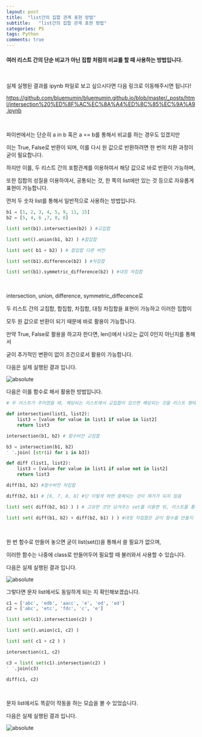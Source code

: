```yaml
---
layout: post
title:  "list간의 집합 관계 표현 방법"
subtitle:   "list간의 집합 관계 표현 방법"
categories: PS
tags: Python
comments: true
---
```


#### 여러 리스트 간의 단순 비교가 아닌 집합 처럼의 비교를 할 때 사용하는 방법입니다.

<br/>

실제 실행된 결과를 ipynb 파일로 보고 싶으시다면 다음 링크로 이동해주시면 됩니다!

<https://github.com/bluemumin/bluemumin.github.io/blob/master/_posts/html/intersection%20%ED%8F%AC%EC%8A%A4%ED%8C%85%EC%9A%A9.ipynb>

<br/>

파이썬에서는 단순히 a in b 혹은 a == b를 통해서 비교를 하는 경우도 있겠지만

이는 True, False로 반환이 되며, 이를 다시 원 값으로 반환하려면 한 번의 치환 과정이 굳이 필요합니다.

하지만 이를, 두 리스트 간의 포함관계를 이용하여서 해당 값으로 바로 반환이 가능하며,

또한 집합의 성질을 이용하여서, 공통되는 것, 한 쪽의 list에만 있는 것 등으로 자유롭게 표현이 가능합니다.

먼저 두 숫자 list를 통해서 일반적으로 사용하는 방법입니다.

```python
b1 = [1, 2, 3, 4, 5, 9, 11, 15]
b2 = [5, 4, 6 ,7, 8, 8]

list( set(b1).intersection(b2) ) #교집합

list( set().union(b1, b2) ) #합집합

list( set( b1 + b2) ) # 합집합 다른 버전

list( set(b1).difference(b2) ) #차집합

list( set(b1).symmetric_difference(b2) ) #대칭 차집합
```

<br/>

intersection, union, difference, symmetric_diffecence로

두 리스트 간의 교집합, 합집합, 차집합, 대칭 차집합을 표현이 가능하고 이러한 집합이

모두 원 값으로 반환이 되기 때문에 바로 활용이 가능합니다.

만약 True, False로 활용을 하고자 한다면, len()에서 나오는 값이 0인지 아닌지를 통해서

굳이 추가적인 변환이 없이 조건으로서 활용이 가능합니다.

다음은 실제 실행된 결과 입니다.

<img data-action="zoom" src='{{ "/bluemumin.github.io/assets/img/list/post1.PNG" | relative_url }}' alt='absolute'>

<br/>

다음은 이를 함수로 해서 활용한 방법입니다.

```python
# 두 리스트가 주어졌을 때, 해당되는 리스트에서 교집합이 있으면 해당되는 것을 리스트 형태로 반환하는 함수

def intersection(list1, list2):
    list3 = [value for value in list1 if value in list2]
    return list3

intersection(b1, b2) # 함수버전 교집합

b3 = intersection(b1, b2)
' '.join( [str(i) for i in b3])

def diff (list1, list2):
    list3 = [value for value in list1 if value not in list2]
    return list3

diff(b1, b2) #함수버전 차집합

diff(b2, b1) # [6, 7, 8, 8] #단 이렇게 하면 중복되는 것이 제거가 되지 않음

list( set( diff(b2, b1) ) ) # 고유한 것만 남겨주는 set를 이용한 뒤, 리스트를 통해 다시 리스트로 만들면 됨 # [6, 7, 8]

list( set( diff(b1, b2) + diff(b2, b1) ) ) #대칭 차집합은 굳이 함수를 만들지 않아도 간단히 가능하다.
```

<br/>

한 번 함수로 만들어 놓으면 굳이 list(set())을 통해서 쓸 필요가 없으며,

이러한 함수는 나중에 class로 만들어두어 필요할 때 불러와서 사용할 수 있습니다.

다음은 실제 실행된 결과 입니다.

<img data-action="zoom" src='{{ "/bluemumin.github.io/assets/img/list/post2.PNG" | relative_url }}' alt='absolute'>

<br/>

그렇다면 문자 list에서도 동일하게 되는 지 확인해보겠습니다.

```python
c1 = ['abc', 'edb', 'aacc', 'e', 'ed', 'ed']
c2 = ['abc', 'etc', 'fdc', 'c', 'e']

list( set(c1).intersection(c2) )

list( set().union(c1, c2) )

list( set( c1 + c2 ) )

intersection(c1, c2)

c3 = list( set(c1).intersection(c2) )
' '.join(c3)

diff(c1, c2)
```
<br/>

문자 list에서도 똑같이 작동을 하는 모습을 볼 수 있었습니다.

다음은 실제 실행된 결과 입니다.

<img data-action="zoom" src='{{ "/bluemumin.github.io/assets/img/list/post3.PNG" | relative_url }}' alt='absolute'>

<br/>
